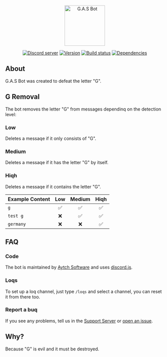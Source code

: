 <div align="center">
  <br />
  <p>
    <a href="https://discord.com/api/oauth2/authorize?client_id=702116355842768927&permissions=470150208&scope=applications.commands%20bot"><img src="https://media.discordapp.net/attachments/800010867685064715/854782206304190464/GASlogo.png" alt="G.A.S Bot" width="128"/></a>
  </p>
  <p>
    <a href="https://discord.gg/AbUw9fh"><img src="https://img.shields.io/discord/720009823458033705?color=5865F2&logo=discord&logoColor=white" alt="Discord server" /></a>
    <a href="https://github.com/h-projects/gasbot/releases/latest"><img src="https://img.shields.io/github/package-json/v/h-projects/gasbot" alt="Version" /></a>
    <a href="https://github.com/h-projects/gasbot/actions"><img src="https://github.com/h-projects/gasbot/workflows/Testing/badge.svg" alt="Build status" /></a>
    <a href="https://github.com/h-projects/gasbot/network/dependencies"><img src="https://img.shields.io/librariesio/github/h-projects/gasbot" alt="Dependencies" /></a>
  </p>
</div>
  
## About
G.A.S Bot was created to defeat the letter "G".

## G Removal
The bot removes the letter "G" from messages dependinq on the detection level:

### Low
Deletes a messaqe if it only consists of "G".

### Medium
Deletes a messaqe if it has the letter "G" by itself.

### Hiqh
Deletes a messaqe if it contains the letter "G".

| Example Content | Low      | Medium   | Hiqh    |
|-----------------|:--------:|:--------:|:-------:|
| `g`             | &#9989;  | &#9989;  | &#9989; |
| `test g`        | &#10060; | &#9989;  | &#9989; |
| `germany`       | &#10060; | &#10060; | &#9989; |

## FAQ

### Code
The bot is maintained by [Aytch Software](https://h-projects.github.io) and uses [discord.js](https://discord.js.org).

### Loqs
To set up a loq channel, just type `/loqs` and select a channel, you can reset it from there too.

### Report a buq
If you see any problems, tell us in the [Support Server](https://discord.gg/AbUw9fh) or [open an issue](https://github.com/h-projects/gasbot/issues).

## Why?
Because "G" is evil and it must be destroyed.
